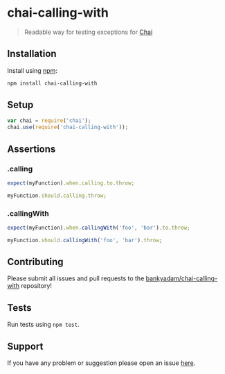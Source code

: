chai-calling-with
=================

> Readable way for testing exceptions for [Chai](http://chaijs.com)

## Installation

Install using [npm](https://www.npmjs.org/):

```sh
npm install chai-calling-with
```

## Setup
```javascript
var chai = require('chai');
chai.use(require('chai-calling-with'));
```

## Assertions

### .calling

```javascript
expect(myFunction).when.calling.to.throw;

myFunction.should.calling.throw;
```

### .callingWith

```javascript
expect(myFunction).when.callingWith('foo', 'bar').to.throw;

myFunction.should.callingWith('foo', 'bar').throw;
```

## Contributing

Please submit all issues and pull requests to the [bankyadam/chai-calling-with](https://github.com/bankyadam/chai-calling-with) repository!

## Tests

Run tests using `npm test`.

## Support

If you have any problem or suggestion please open an issue [here](https://github.com/bankyadam/chai-calling-with/issues).

